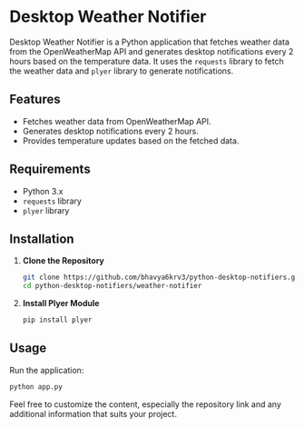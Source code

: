 # Desktop Weather Notifier

Desktop Weather Notifier is a Python application that fetches weather data from the OpenWeatherMap API and generates desktop notifications every 2 hours based on the temperature data. It uses the `requests` library to fetch the weather data and `plyer` library to generate notifications.

## Features

- Fetches weather data from OpenWeatherMap API.
- Generates desktop notifications every 2 hours.
- Provides temperature updates based on the fetched data.

## Requirements

- Python 3.x
- `requests` library
- `plyer` library

## Installation

1. **Clone the Repository**

    ```bash
    git clone https://github.com/bhavya6krv3/python-desktop-notifiers.git
    cd python-desktop-notifiers/weather-notifier
    ```

3. **Install Plyer Module**

    ```bash
    pip install plyer
    ```

## Usage

Run the application:

```bash
python app.py
```

Feel free to customize the content, especially the repository link and any additional information that suits your project.
